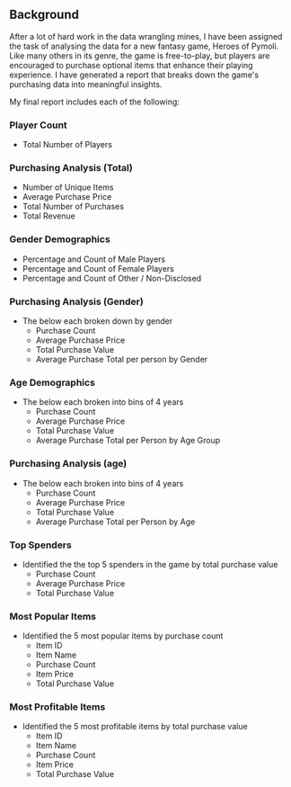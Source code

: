 ## Background
After a lot of hard work in the data wrangling mines, I have been assigned the task of analysing the data for a new fantasy game, Heroes of Pymoli.
Like many others in its genre, the game is free-to-play, but players are encouraged to purchase optional items that enhance their playing experience. I have generated a report that breaks down the game's purchasing data into meaningful insights.

My final report includes each of the following:

### Player Count

* Total Number of Players

### Purchasing Analysis (Total)

* Number of Unique Items
* Average Purchase Price
* Total Number of Purchases
* Total Revenue

### Gender Demographics

* Percentage and Count of Male Players
* Percentage and Count of Female Players
* Percentage and Count of Other / Non-Disclosed

### Purchasing Analysis (Gender)

* The below each broken down by gender
  * Purchase Count
  * Average Purchase Price
  * Total Purchase Value
  * Average Purchase Total per person by Gender

### Age Demographics

* The below each broken into bins of 4 years
  * Purchase Count
  * Average Purchase Price
  * Total Purchase Value
  * Average Purchase Total per Person by Age Group

### Purchasing Analysis (age)

* The below each broken into bins of 4 years
  * Purchase Count
  * Average Purchase Price
  * Total Purchase Value
  * Average Purchase Total per Person by Age

### Top Spenders

* Identified the the top 5 spenders in the game by total purchase value
  * Purchase Count
  * Average Purchase Price
  * Total Purchase Value

### Most Popular Items

* Identified the 5 most popular items by purchase count
  * Item ID
  * Item Name
  * Purchase Count
  * Item Price
  * Total Purchase Value

### Most Profitable Items

* Identified the 5 most profitable items by total purchase value
  * Item ID
  * Item Name
  * Purchase Count
  * Item Price
  * Total Purchase Value
